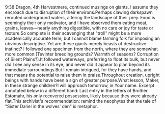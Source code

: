 9:38 Dragon, 4th Harvestmere, continued musings on giants.
I assume they encroach due to disruption of their environs.Perhaps clawing darkspawn rerouted underground waters, altering the landscape of their prey. Food is seemingly their only motivator, and I have observed them eating meat, grains, leaves—nearly anything digestible, with no care or joy for taste or texture.So complete is their scavenging that "troll" might be a more academically accurate term, but I cannot blame farming folk for imposing an obvious descriptive. Yet are these giants merely beasts of destructive instinct?
I followed one specimen from the north, where they are somewhat more common (Tevinter breeding grounds? Warmth of seasons? Corruption of Silent Plains?).It followed waterways, preferring to float its bulk, but never did I see any sense in its eye, and never did it appear to plan beyond its immediate surroundings.But I remain intrigued, for they have hands, and that means the potential to raise them in praise.Throughout creation, upright beings with hands have been a sign of greater purpose.What lesson, Maker, in these strange children?I will approach tomorrow, in Your name.
Excerpt annotated below in a different hand:
Last entry in the letters of Brother Estomahr, his only recovered possession, likely because they were already flat.This archivist's recommendation: remind the neophytes that the tale of "Sister Dariel in the wolves' den" is metaphor.